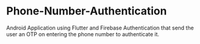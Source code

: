 # Phone-Number-Authentication

Android Application using Flutter and Firebase Authentication that send the user an OTP on entering the phone number to authenticate it. 
